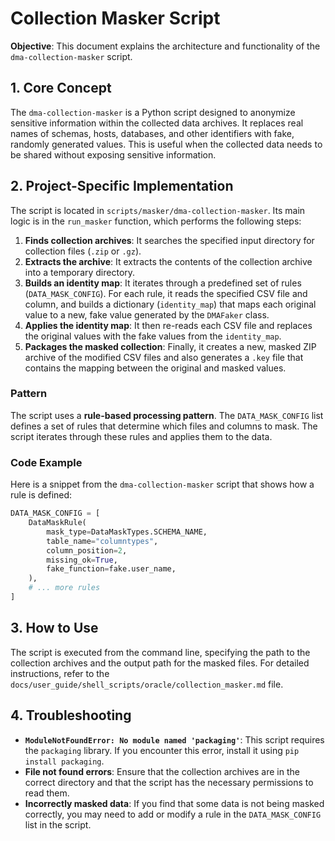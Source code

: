 # Collection Masker Script

**Objective**: This document explains the architecture and functionality of the `dma-collection-masker` script.

## 1. Core Concept

The `dma-collection-masker` is a Python script designed to anonymize sensitive information within the collected data archives. It replaces real names of schemas, hosts, databases, and other identifiers with fake, randomly generated values. This is useful when the collected data needs to be shared without exposing sensitive information.

## 2. Project-Specific Implementation

The script is located in `scripts/masker/dma-collection-masker`. Its main logic is in the `run_masker` function, which performs the following steps:

1.  **Finds collection archives**: It searches the specified input directory for collection files (`.zip` or `.gz`).
2.  **Extracts the archive**: It extracts the contents of the collection archive into a temporary directory.
3.  **Builds an identity map**: It iterates through a predefined set of rules (`DATA_MASK_CONFIG`). For each rule, it reads the specified CSV file and column, and builds a dictionary (`identity_map`) that maps each original value to a new, fake value generated by the `DMAFaker` class.
4.  **Applies the identity map**: It then re-reads each CSV file and replaces the original values with the fake values from the `identity_map`.
5.  **Packages the masked collection**: Finally, it creates a new, masked ZIP archive of the modified CSV files and also generates a `.key` file that contains the mapping between the original and masked values.

### Pattern

The script uses a **rule-based processing pattern**. The `DATA_MASK_CONFIG` list defines a set of rules that determine which files and columns to mask. The script iterates through these rules and applies them to the data.

### Code Example

Here is a snippet from the `dma-collection-masker` script that shows how a rule is defined:

```python
DATA_MASK_CONFIG = [
    DataMaskRule(
        mask_type=DataMaskTypes.SCHEMA_NAME,
        table_name="columntypes",
        column_position=2,
        missing_ok=True,
        fake_function=fake.user_name,
    ),
    # ... more rules
]
```

## 3. How to Use

The script is executed from the command line, specifying the path to the collection archives and the output path for the masked files. For detailed instructions, refer to the `docs/user_guide/shell_scripts/oracle/collection_masker.md` file.

## 4. Troubleshooting

-   **`ModuleNotFoundError: No module named 'packaging'`**: This script requires the `packaging` library. If you encounter this error, install it using `pip install packaging`.
-   **File not found errors**: Ensure that the collection archives are in the correct directory and that the script has the necessary permissions to read them.
-   **Incorrectly masked data**: If you find that some data is not being masked correctly, you may need to add or modify a rule in the `DATA_MASK_CONFIG` list in the script.
